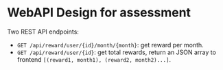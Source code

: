 # WebAPI Design for assessment

  Two REST API endpoints:
  - `GET /api/reward/user/{id}/month/{month}`: get reward per month.
  - `GET /api/reward/user/{id}`: get total rewards, return an JSON array to frontend `[(reward1, month1), (reward2, month2)...]`.
